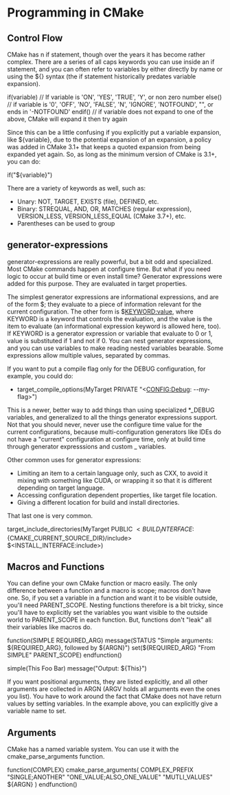 # Programming in CMake

## Control Flow

CMake has n if statement, though over the years it has become rather complex. There are a series of all caps keywords you can use inside an if statement, and you can often refer to variables by either directly by name or using the ${} syntax (the if statement historically predates variable expansion). 

if(variable)
  // If variable is 'ON', 'YES', 'TRUE', 'Y', or non zero number
else()
  // if variable is '0', 'OFF', 'NO', 'FALSE', 'N', 'IGNORE', 'NOTFOUND', "", or ends in '-NOTFOUND'
endif()
  // if variable does not expand to one of the above, CMake will expand it then try again
  
Since this can be a little confusing if you explicitly put a variable expansion, like ${variable}, due to the potential expansion of an expansion, a policy was added in CMake 3.1+ that keeps a quoted expansion from being expanded yet again. So, as long as the minimum version of CMake is 3.1+, you can do:

if("${variable}")

There are a variety of keywords as well, such as:

 - Unary: NOT, TARGET, EXISTS (file), DEFINED, etc.
 - Binary: STREQUAL, AND, OR, MATCHES (regular expression), VERSION_LESS, VERSION_LESS_EQUAL (CMake 3.7+), etc.
 - Parentheses can be used to group
 
 ## generator-expressions
 
 generator-expressions are really powerful, but a bit odd and specialized. Most CMake commands happen at configure time. But what if you need logic to occur at build time or even install time? Generator expressions were added for this purpose. They are evaluated in target properties. 
 
 The simplest generator expressions are informational expressions, and are of the form $<KEYWORD>; they evaluate to a piece of information relevant for the current configuration. The other form is $<KEYWORD:value>, where KEYWORD is a keyword that controls the evaluation, and the value is the item to evaluate (an informational expression keyword is allowed here, too). If KEYWORD is a generator expression or variable that evaluate to 0 or 1, value is substituted if 1 and not if 0. You can nest generator expressions, and you can use variables to make reading nested variables bearable. Some expressions allow multiple values, separated by commas. 
 
 If you want to put a compile flag only for the DEBUG configuration, for example, you could do:
 
  - target_compile_options(MyTarget PRIVATE "$<$<CONFIG:Debug>: --my-flag>")
  
This is a newer, better way to add things than using specialized *_DEBUG variables, and generalized to all the things generator expressions support. Not that you should never, never use the configure time value for the current configurations, because multi-configuration generators like IDEs do not have a "current" configuration at configure time, only at build time through generator expresssions and custom _<CONFIG> variables. 

Other common uses for generator expressions:

 - Limiting an item to a certain language only, such as CXX, to avoid it mixing with something like CUDA, or wrapping it so that it is different depending on target language. 
 - Accessing configuration dependent properties, like target file location. 
 - Giving a different location for build and install directories. 
 
That last one is very common. 

target_include_directories(MyTarget PUBLIC
$<BUILD_INTERFACE:${CMAKE_CURRENT_SOURCE_DIR}/include>
$<INSTALL_INTERFACE:include>)

## Macros and Functions

You can define your own CMake function or macro easily. The only difference between a function and a macro is scope; macros don't have one. So, if you set a variable in a function and want it to be visible outside, you'll need PARENT_SCOPE. Nesting functions therefore is a bit tricky, since you'll have to explicitly set the variables you want visible to the outside world to PARENT_SCOPE in each function. But, functions don't "leak" all their variables like macros do. 

function(SIMPLE   REQUIRED_ARG)
   message(STATUS "Simple arguments: ${REQUIRED_ARG}, followed by ${ARGN}")
   set(${REQUIRED_ARG} "From SIMPLE" PARENT_SCOPE)
endfunction()

simple(This Foo Bar)
message("Output: ${This}")

If you want positional arguments, they are listed explicitly, and all other arguments are collected in ARGN (ARGV holds all arguments even the ones you list). You have to work around the fact that CMake does not have return values by setting variables. In the example above, you can explicitly give a variable name to set. 

## Arguments

CMake has a named variable system. You can use it with the cmake_parse_arguments function. 

function(COMPLEX)
   cmake_parse_arguments(
        COMPLEX_PREFIX
        "SINGLE;ANOTHER"
        "ONE_VALUE;ALSO_ONE_VALUE"
        "MUTLI_VALUES"
        ${ARGN}
        )
endfunction()


